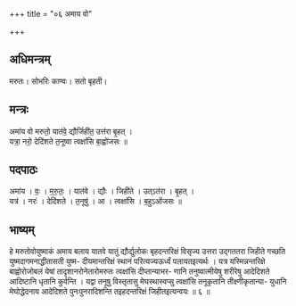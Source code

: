 +++
title = "०६ अमाय वो"

+++
## अधिमन्त्रम्
मरुतः। सोभरिः काण्वः। सतो बृहती।

## मन्त्रः
अमा॑य वो मरुतो॒ यात॑वे॒ द्यौर्जिही॑त॒ उत्त॑रा बृ॒हत् ।  
यत्रा॒ नरो॒ देदि॑शते त॒नूष्वा त्वक्षां॑सि बा॒ह्वो॑जसः ॥

## पदपाठः
अमा॑य । वः॒ । म॒रु॒तः॒ । यात॑वे । द्यौः । जिही॑ते । उत्ऽत॑रा । बृ॒हत् ।  
यत्र॑ । नरः॑ । देदि॑शते । त॒नूषु॑ । आ । त्वक्षां॑सि । ब॒हुऽओ॑जसः ॥

## भाष्यम्
हे मरुतोवोयुष्माकं अमाय बलाय यातवे यातुं द्यौर्द्युलोकः बृहदन्तरिक्षं विसृज्य उत्तरा उद्गततरा जिहीते गच्छति युष्मदागमनाद्धीतासती युष्म- दीयमान्तरिक्षं स्थानं परित्यज्यऊर्ध्वं पलायतइत्यर्थः । यत्र यस्मिन्नन्तरिक्षे बाह्वोरोजोबलं येषां तादृशानरोनेतारोमरुतः त्वक्षांसि दीप्तान्याभर- णानि तनुष्वात्मीयेषु शरीरेषु आदेदिशते आदिष्टानि धृतानि कुर्वन्ति । यद्वा तनूषु विस्तृतासु मेघस्थास्वप्सु त्वक्षांसि तनूकृतानि तीक्ष्णीकृतान्या- युधानि मेघोद्धेदनाय आदेदिशते पुनःपुनरादिशन्ति तइहदन्तरिक्षं जिहीतइत्यन्वयः ॥ ६ ॥
